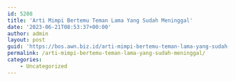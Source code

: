 ```yaml
---
id: 5208
title: 'Arti Mimpi Bertemu Teman Lama Yang Sudah Meninggal'
date: '2023-06-21T08:53:37+00:00'
author: admin
layout: post
guid: 'https://bos.awn.biz.id/arti-mimpi-bertemu-teman-lama-yang-sudah-meninggal/'
permalink: /arti-mimpi-bertemu-teman-lama-yang-sudah-meninggal/
categories:
    - Uncategorized
---
```


